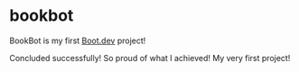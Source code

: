 # bookbot

BookBot is my first [Boot.dev](https://www.boot.dev) project!

Concluded successfully! So proud of what I achieved! My very first project!